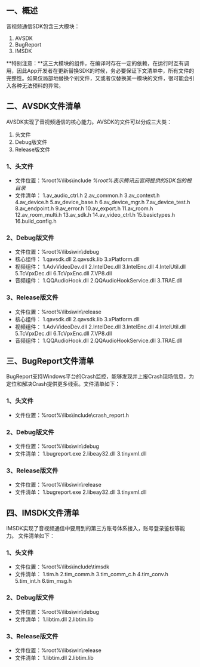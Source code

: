 ## 一、概述
音视频通信SDK包含三大模块：
1. AVSDK
2. BugReport
3. IMSDK

**特别注意：**这三大模块的组件，在编译时存在一定的依赖，在运行时互有调用，因此App开发者在更新替换SDK的时候，务必要保证下文清单中，所有文件的完整性。如果仅局部地替换个别文件，又或者仅替换某一模块的文件，很可能会引入各种无法预料的异常。

## 二、AVSDK文件清单
AVSDK实现了音视频通信的核心能力。AVSDK的文件可以分成三大类：
1. 头文件
2. Debug版文件
3. Release版文件

### 1、头文件
- 文件位置：%root%\libs\include
*%root%表示腾讯云官网提供的SDK包的根目录*
- 文件清单：
1.av_audio_ctrl.h
2.av_common.h
3.av_context.h
4.av_device.h
5.av_device_base.h
6.av_device_mgr.h
7.av_device_test.h
8.av_endpoint.h
9.av_error.h
10.av_export.h
11.av_room.h
12.av_room_multi.h
13.av_sdk.h
14.av_video_ctrl.h
15.basictypes.h
16.build_config.h

### 2、Debug版文件
- 文件位置：%root%\libs\win\debug
- 核心组件：
1.qavsdk.dll
2.qavsdk.lib
3.xPlatform.dll
- 视频组件：
1.AdvVideoDev.dll
2.IntelDec.dll
3.IntelEnc.dll
4.IntelUtil.dll
5.TcVpxDec.dll
6.TcVpxEnc.dll
7.VP8.dll
- 音频组件：
1.QQAudioHook.dll
2.QQAudioHookService.dll
3.TRAE.dll

### 3、Release版文件
- 文件位置：%root%\libs\win\release
- 核心组件：
1.qavsdk.dll
2.qavsdk.lib
3.xPlatform.dll
- 视频组件：
1.AdvVideoDev.dll
2.IntelDec.dll
3.IntelEnc.dll
4.IntelUtil.dll
5.TcVpxDec.dll
6.TcVpxEnc.dll
7.VP8.dll
- 音频组件：
1.QQAudioHook.dll
2.QQAudioHookService.dll
3.TRAE.dll

## 三、BugReport文件清单
BugReport支持Windows平台的Crash监控，能够发现并上报Crash现场信息，为定位和解决Crash提供更多线索。文件清单如下：
### 1、头文件
- 文件位置：%root%\libs\include\crash_report.h

### 2、Debug版文件
- 文件位置：%root%\libs\win\debug
- 文件清单：
1.bugreport.exe
2.libeay32.dll
3.tinyxml.dll

### 3、Release版文件
- 文件位置：%root%\libs\win\release
- 文件清单：
1.bugreport.exe
2.libeay32.dll
3.tinyxml.dll

## 四、IMSDK文件清单
IMSDK实现了音视频通信中要用到的第三方账号体系接入，账号登录鉴权等能力。 文件清单如下：
### 1、头文件
- 文件位置：%root%\libs\include\timsdk
- 文件清单：
1.tim.h
2.tim_comm.h
3.tim_comm_c.h
4.tim_conv.h
5.tim_int.h
6.tim_msg.h

### 2、Debug版文件
- 文件位置：%root%\libs\win\debug
- 文件清单：
1.libtim.dll
2.libtim.lib

### 3、Release版文件
- 文件位置：%root%\libs\win\release
- 文件清单：
1.libtim.dll
2.libtim.lib